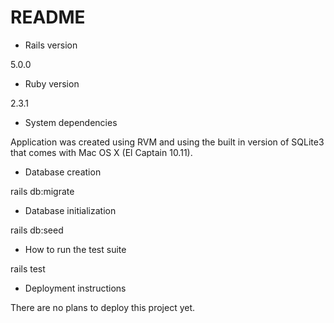 # README

* Rails version

5.0.0

* Ruby version

2.3.1

* System dependencies

Application was created using RVM and using the built in version of SQLite3 that comes with Mac OS X (El Captain 10.11).

* Database creation

rails db:migrate

* Database initialization

rails db:seed

* How to run the test suite

rails test

* Deployment instructions

There are no plans to deploy this project yet.
